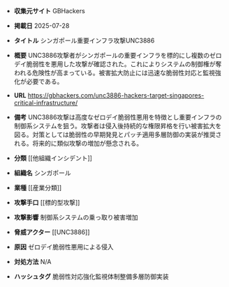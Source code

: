 - **収集元サイト**
GBHackers

- **掲載日**
2025-07-28

- **タイトル**
シンガポール重要インフラ攻撃UNC3886

- **概要**
UNC3886攻撃者がシンガポールの重要インフラを標的にし複数のゼロデイ脆弱性を悪用した攻撃が確認された。これによりシステムの制御権が奪われる危険性が高まっている。被害拡大防止には迅速な脆弱性対応と監視強化が必要である。

- **URL**
https://gbhackers.com/unc3886-hackers-target-singapores-critical-infrastructure/

- **備考**
UNC3886攻撃は高度なゼロデイ脆弱性悪用を特徴とし重要インフラの制御系システムを狙う。攻撃者は侵入後持続的な権限昇格を行い被害拡大を図る。対策としては脆弱性の早期発見とパッチ適用多層防御の実装が推奨される。将来的に類似攻撃の増加が懸念される。

- **分類**
[[他組織インシデント]]

- **組織名**
シンガポール

- **業種**
[[産業分類]]

- **攻撃手口**
[[標的型攻撃]]

- **攻撃影響**
制御系システムの乗っ取り被害増加

- **脅威アクター**
[[UNC3886]]

- **原因**
ゼロデイ脆弱性悪用による侵入

- **対処方法**
N/A

- **ハッシュタグ**
脆弱性対応強化監視体制整備多層防御実装
